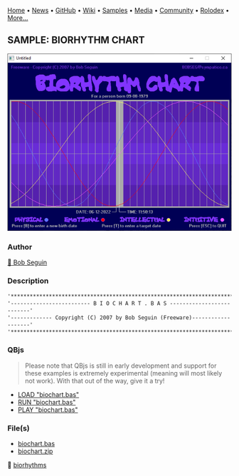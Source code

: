 [Home](https://qb64.com) • [News](../../news.md) • [GitHub](../../github.md) • [Wiki](../../wiki.md) • [Samples](../../samples.md) • [Media](../../media.md) • [Community](../../community.md) • [Rolodex](../../rolodex.md) • [More...](../../more.md)

## SAMPLE: BIORHYTHM CHART

![screenshot.png](img/screenshot.png)

### Author

[🐝 Bob Seguin](../bob-seguin.md) 

### Description

```text
'****************************************************************************'
'------------------------- B I O C H A R T . B A S --------------------------'
'------------- Copyright (C) 2007 by Bob Seguin (Freeware)-------------------'
'****************************************************************************'
```

### QBjs

> Please note that QBjs is still in early development and support for these examples is extremely experimental (meaning will most likely not work). With that out of the way, give it a try!

* [LOAD "biochart.bas"](https://v6p9d9t4.ssl.hwcdn.net/html/5963335/index.html?src=https://qb64.com/samples/biorhythm-chart/src/biochart.bas)
* [RUN "biochart.bas"](https://v6p9d9t4.ssl.hwcdn.net/html/5963335/index.html?mode=auto&src=https://qb64.com/samples/biorhythm-chart/src/biochart.bas)
* [PLAY "biochart.bas"](https://v6p9d9t4.ssl.hwcdn.net/html/5963335/index.html?mode=play&src=https://qb64.com/samples/biorhythm-chart/src/biochart.bas)

### File(s)

* [biochart.bas](src/biochart.bas)
* [biochart.zip](src/biochart.zip)

🔗 [biorhythms](../biorhythms.md)

